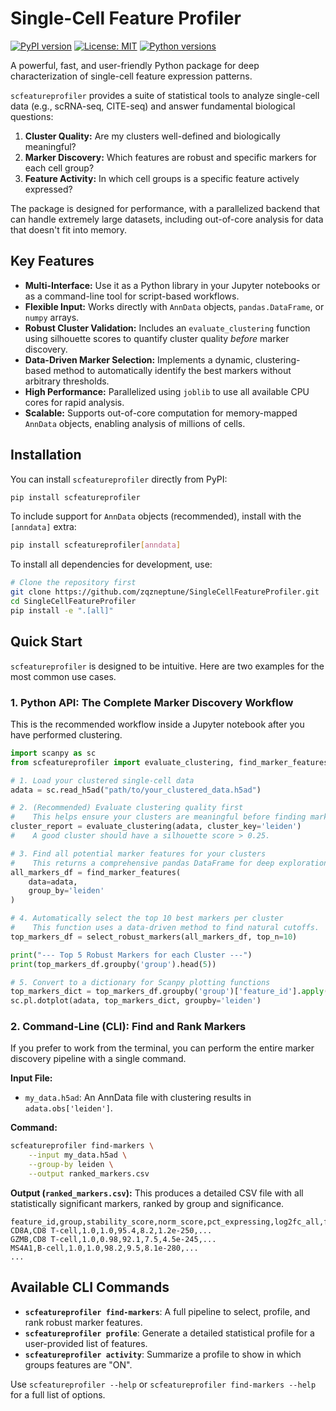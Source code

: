 # Single-Cell Feature Profiler

[![PyPI version](https://badge.fury.io/py/scfeatureprofiler.svg)](https://badge.fury.io/py/scfeatureprofiler)
[![License: MIT](https://img.shields.io/badge/License-MIT-yellow.svg)](https://opensource.org/licenses/MIT)
[![Python versions](https://img.shields.io/pypi/pyversions/scfeatureprofiler.svg)](https://pypi.org/project/scfeatureprofiler)

A powerful, fast, and user-friendly Python package for deep characterization of single-cell feature expression patterns.

`scfeatureprofiler` provides a suite of statistical tools to analyze single-cell data (e.g., scRNA-seq, CITE-seq) and answer fundamental biological questions:

1.  **Cluster Quality:** Are my clusters well-defined and biologically meaningful?
2.  **Marker Discovery:** Which features are robust and specific markers for each cell group?
3.  **Feature Activity:** In which cell groups is a specific feature actively expressed?

The package is designed for performance, with a parallelized backend that can handle extremely large datasets, including out-of-core analysis for data that doesn't fit into memory.

## Key Features

-   **Multi-Interface:** Use it as a Python library in your Jupyter notebooks or as a command-line tool for script-based workflows.
-   **Flexible Input:** Works directly with `AnnData` objects, `pandas.DataFrame`, or `numpy` arrays.
-   **Robust Cluster Validation:** Includes an `evaluate_clustering` function using silhouette scores to quantify cluster quality *before* marker discovery.
-   **Data-Driven Marker Selection:** Implements a dynamic, clustering-based method to automatically identify the best markers without arbitrary thresholds.
-   **High Performance:** Parallelized using `joblib` to use all available CPU cores for rapid analysis.
-   **Scalable:** Supports out-of-core computation for memory-mapped `AnnData` objects, enabling analysis of millions of cells.

## Installation

You can install `scfeatureprofiler` directly from PyPI:

```bash
pip install scfeatureprofiler
```

To include support for `AnnData` objects (recommended), install with the `[anndata]` extra:

```bash
pip install scfeatureprofiler[anndata]
```

To install all dependencies for development, use:
```bash
# Clone the repository first
git clone https://github.com/zqzneptune/SingleCellFeatureProfiler.git
cd SingleCellFeatureProfiler
pip install -e ".[all]"
```

## Quick Start

`scfeatureprofiler` is designed to be intuitive. Here are two examples for the most common use cases.

### 1. Python API: The Complete Marker Discovery Workflow

This is the recommended workflow inside a Jupyter notebook after you have performed clustering.

```python
import scanpy as sc
from scfeatureprofiler import evaluate_clustering, find_marker_features, select_robust_markers

# 1. Load your clustered single-cell data
adata = sc.read_h5ad("path/to/your_clustered_data.h5ad")

# 2. (Recommended) Evaluate clustering quality first
#    This helps ensure your clusters are meaningful before finding markers.
cluster_report = evaluate_clustering(adata, cluster_key='leiden')
#    A good cluster should have a silhouette score > 0.25.

# 3. Find all potential marker features for your clusters
#    This returns a comprehensive pandas DataFrame for deep exploration.
all_markers_df = find_marker_features(
    data=adata,
    group_by='leiden'
)

# 4. Automatically select the top 10 best markers per cluster
#    This function uses a data-driven method to find natural cutoffs.
top_markers_df = select_robust_markers(all_markers_df, top_n=10)

print("--- Top 5 Robust Markers for each Cluster ---")
print(top_markers_df.groupby('group').head(5))

# 5. Convert to a dictionary for Scanpy plotting functions
top_markers_dict = top_markers_df.groupby('group')['feature_id'].apply(list).to_dict()
sc.pl.dotplot(adata, top_markers_dict, groupby='leiden')
```

### 2. Command-Line (CLI): Find and Rank Markers

If you prefer to work from the terminal, you can perform the entire marker discovery pipeline with a single command.

**Input File:**
-   `my_data.h5ad`: An AnnData file with clustering results in `adata.obs['leiden']`.

**Command:**

```bash
scfeatureprofiler find-markers \
    --input my_data.h5ad \
    --group-by leiden \
    --output ranked_markers.csv
```

**Output (`ranked_markers.csv`):**
This produces a detailed CSV file with all statistically significant markers, ranked by group and significance.

```csv
feature_id,group,stability_score,norm_score,pct_expressing,log2fc_all,fdr_marker,...
CD8A,CD8 T-cell,1.0,1.0,95.4,8.2,1.2e-250,...
GZMB,CD8 T-cell,1.0,0.98,92.1,7.5,4.5e-245,...
MS4A1,B-cell,1.0,1.0,98.2,9.5,8.1e-280,...
...
```

## Available CLI Commands

-   **`scfeatureprofiler find-markers`**: A full pipeline to select, profile, and rank robust marker features.
-   **`scfeatureprofiler profile`**: Generate a detailed statistical profile for a user-provided list of features.
-   **`scfeatureprofiler activity`**: Summarize a profile to show in which groups features are "ON".

Use `scfeatureprofiler --help` or `scfeatureprofiler find-markers --help` for a full list of options.
